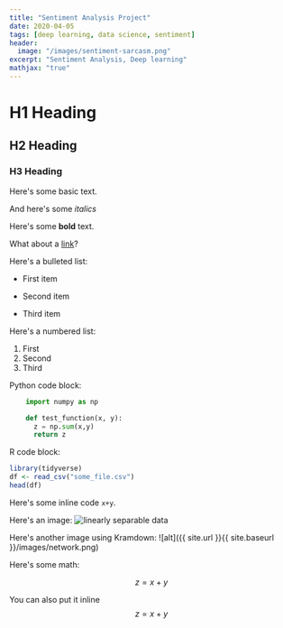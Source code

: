 ```yaml
---
title: "Sentiment Analysis Project"
date: 2020-04-05
tags: [deep learning, data science, sentiment]
header:
  image: "/images/sentiment-sarcasm.png"
excerpt: "Sentiment Analysis, Deep learning"
mathjax: "true"
---
```


# H1 Heading

## H2 Heading

### H3 Heading

Here's some basic text.

And here's some *italics*

Here's some **bold** text.

What about a [link](https://github.com/tusharnema)?

Here's a bulleted list:
* First item
+ Second item
- Third item

Here's a numbered list:
1. First
2. Second
3. Third

Python code block:
```python
    import numpy as np

    def test_function(x, y):
      z = np.sum(x,y)
      return z
```

R code block:
```r
library(tidyverse)
df <- read_csv("some_file.csv")
head(df)
```

Here's some inline code `x+y`.

Here's an image:
<img src="{{ site.url }}{{ site.baseurl }}/images/ml-dl.png" alt="linearly separable data">

Here's another image using Kramdown:
![alt]({{ site.url }}{{ site.baseurl }}/images/network.png)

Here's some math:

$$z=x+y$$

You can also put it inline $$z=x+y$$